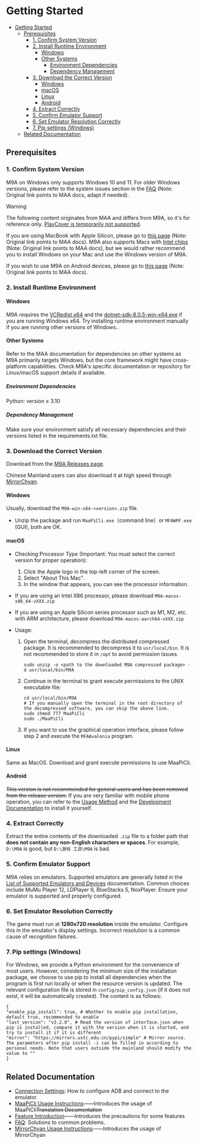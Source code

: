 # Getting Started

- [Getting Started](#getting-started)
  - [Prerequisites](#prerequisites)
    - [1. Confirm System Version](#1-confirm-system-version)
    - [2. Install Runtime Environment](#2-install-runtime-environment)
      - [Windows](#windows)
      - [Other Systems](#other-systems)
        - [Environment Dependencies](#environment-dependencies)
        - [Dependency Management](#dependency-management)
    - [3. Download the Correct Version](#3-download-the-correct-version)
      - [Windows](#windows-1)
      - [macOS](#macos)
      - [Linux](#linux)
      - [Android](#android)
    - [4. Extract Correctly](#4-extract-correctly)
    - [5. Confirm Emulator Support](#5-confirm-emulator-support)
    - [6. Set Emulator Resolution Correctly](#6-set-emulator-resolution-correctly)
    - [7. Pip settings (Windows)](#7-pip-settings-windows)
  - [Related Documentation](#related-documentation)

## Prerequisites

### 1. Confirm System Version

M9A on Windows only supports Windows 10 and 11. For older Windows versions, please refer to the system issues section in the [FAQ](FAQ.md#runtime-library-issues) (Note: Original link points to MAA docs, adapt if needed).

> [!WARNING]
>
> The following content originates from MAA and differs from M9A, so it's for reference only.
> [PlayCover is temporarily not supported](https://github.com/MaaXYZ/MaaFramework/issues/405).

If you are using MacBook with Apple Silicon, please go to [this page](https://maa.plus/docs/zh-cn/manual/device/macos.html#apple-silicon-%E8%8A%AF%E7%89%87) (Note: Original link points to MAA docs).
M9A also supports Macs with [Intel chips](https://maa.plus/docs/zh-cn/manual/device/macos.html#intel-%E8%8A%AF%E7%89%87) (Note: Original link points to MAA docs), but we would rather recommend you to install Windows on your Mac and use the Windows version of M9A.

If you wish to use M9A on Android devices, please go to [this page](https://maa.plus/docs/zh-cn/manual/device/android.html) (Note: Original link points to MAA docs).

### 2. Install Runtime Environment

#### Windows

M9A requires the [VCRedist x64](https://aka.ms/vs/17/release/vc_redist.x64.exe) and the [dotnet-sdk-8.0.5-win-x64.exe](https://download.visualstudio.microsoft.com/download/pr/ba3a1364-27d8-472e-a33b-5ce0937728aa/6f9495e5a587406c85af6f93b1c89295/dotnet-sdk-8.0.404-win-x64.exe) if you are running Windows x64. Try installing runtime environment manually if you are running other versions of Windows..

#### Other Systems

Refer to the MAA documentation for dependencies on other systems as M9A primarily targets Windows, but the core framework might have cross-platform capabilities. Check M9A's specific documentation or repository for Linux/macOS support details if available.

##### Environment Dependencies

Python: version ≥ 3.10

##### Dependency Management

Make sure your environment satisfy all necessary dependencies and their versions listed in the requirements.txt file.

### 3. Download the Correct Version

Download from the [M9A Releases page](https://github.com/MaaXYZ/M9A/releases).

Chinese Mainland users can also download it at high speed through [MirrorChyan](https://mirrorchyan.com/en/download?rid=M9A).

#### Windows

Usually, download the `M9A-win-x64-<version>.zip` file.

- Unzip the package and run `MaaPiCli.exe`（command line）or `MFAWPF.exe` (GUI), both are OK.

#### macOS

- Checking Processor Type (Important: You must select the correct version for proper operation):

  1. Click the Apple logo in the top-left corner of the screen.
  2. Select "About This Mac".
  3. In the window that appears, you can see the processor information.

- If you are using an Intel X86 processor, please download `M9A-macos-x86_64-vXXX.zip`
- If you are using an Apple Silicon series processor such as M1, M2, etc. with ARM architecture, please download `M9A-macos-aarch64-vXXX.zip`

- Usage:

  1. Open the terminal, decompress the distributed compressed package. It is recommended to decompress it to `usr/local/bin`. It is not recommended to store it in `/opt` to avoid permission issues.

     ```shell
     sudo unzip -o <path to the downloaded M9A compressed package> -d usr/local/bin/M9A
     ```

  2. Continue in the terminal to grant execute permissions to the UNIX executable file:

     ```shell
     cd usr/local/bin/M9A
     # If you manually open the terminal in the root directory of the decompressed software, you can skip the above line.
     sudo chmod 777 MaaPiCli
     sudo ./MaaPiCli
     ```

  3. If you want to use the graphical operation interface, please follow step 2 and execute the `MFAAvalonia` program.
  
#### Linux

Same as MacOS. Download and grant execute permissions to use MaaPiCli.

#### Android

~~This version is not recommended for general users and has been removed from the release version.~~
If you are very familiar with mobile phone operation, you can refer to the [Usage Method](https://github.com/MaaXYZ/MaaFramework/issues/475) and the [Development Documentation](../develop/开发前须知.md) to install it yourself.

### 4. Extract Correctly

Extract the entire contents of the downloaded `.zip` file to a folder path that **does not contain any non-English characters or spaces**. For example, `D:\M9A` is good, but `D:\游戏 工具\M9A` is bad.

### 5. Confirm Emulator Support

M9A relies on emulators. Supported emulators are generally listed in the [List of Supported Emulators and Devices](https://maa.plus/docs/zh-cn/manual/device/) documentation. Common choices include MuMu Player 12, LDPlayer 9, BlueStacks 5, NoxPlayer. Ensure your emulator is supported and properly configured.

### 6. Set Emulator Resolution Correctly

The game must run at **1280x720 resolution** inside the emulator. Configure this in the emulator's display settings. Incorrect resolution is a common cause of recognition failures.

### 7. Pip settings (Windows)

For Windows, we provide a Python environment for the convenience of most users. However, considering the minimum size of the installation package, we choose to use pip to install all dependencies when the program is first run locally or when the resource version is updated. The relevant configuration file is stored in `config/pip_config.json` (if it does not exist, it will be automatically created). The content is as follows:

```jsonc
{
"enable_pip_install": true, # Whether to enable pip installation, default true, recommended to enable
"last_version": "v3.2.0", # Read the version of interface.json when pip is installed, compare it with the version when it is started, and try to install it if it is different
"mirror": "https://mirrors.ustc.edu.cn/pypi/simple" # Mirror source. The parameters after pip install -i can be filled in according to personal needs. Note that users outside the mainland should modify the value to ""
}
```

## Related Documentation

- [Connection Settings](./connection.md): How to configure ADB and connect to the emulator.
- [MaaPiCli Usage Instructions](./MaaPiCli.md)——Introduces the usage of MaaPiCli~~Translation Documentation~~
- [Feature Introduction](./feature.md)——Introduces the precautions for some features
- [FAQ](./faq.md): Solutions to common problems.
- [MirrorChyan Usage Instructions](./MirrorChyan.md)——Introduces the usage of MirrorChyan
